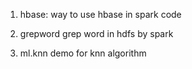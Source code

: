 1. hbase:
way to use hbase in spark code

2. grepword
grep word in hdfs by spark

3. ml.knn
demo for knn algorithm
